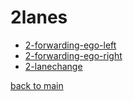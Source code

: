 # 2lanes

- [2-forwarding-ego-left](\scenarios\2lanes\2-forwarding-ego-left)
- [2-forwarding-ego-right](\scenarios\2lanes\2-forwarding-ego-right)
- [2-lanechange](\scenarios\2lanes\2-lanechange)

[back to main](/)
